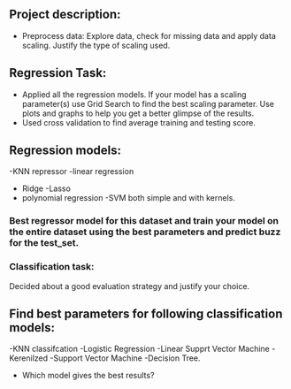 ## Project description:
- Preprocess data: Explore data, check for missing data and apply data scaling. Justify the type of scaling used.

## Regression Task:
- Applied all the regression models. If your model has a scaling parameter(s) use Grid Search to find the best scaling parameter. Use plots and graphs to help you get a better glimpse of the results.
- Used cross validation to find average training and testing score.
## Regression models: 

-KNN repressor
-linear regression
- Ridge
-Lasso
- polynomial regression
-SVM both simple and with kernels.

### Best regressor model for this dataset and train your model on the entire dataset using the best parameters and predict buzz for the test_set.

### Classification task:

Decided about a good evaluation strategy and justify your choice.

## Find best parameters for following classification models:

-KNN classifcation
-Logistic Regression
-Linear Supprt Vector Machine
-Kerenilzed 
-Support Vector Machine
-Decision Tree.

- Which model gives the best results?
